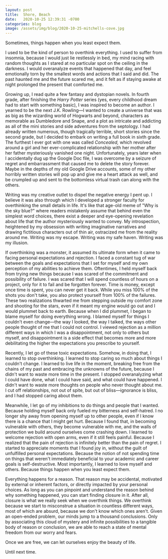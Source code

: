 ```yaml
---
layout: post
title:  Shore, Beach
date:   2020-10-25 12:39:31 -0700
categories: blog
image: /assets/img/blog/2020-10-25-mitchells-cove.jpg
---
```

Sometimes, things happen when you least expect them.

I used to be the kind of person to overthink everything. I used to suffer from insomnia, because I would just lie restlessly in bed, my mind racing with random thoughts as I stared at no particular spot on the ceiling in the darkness. I would overanalyze events that happened that day, and feel emotionally torn by the smallest words and actions that I said and did. The past haunted me and the future scared me, and it felt as if staying awake at night prolonged the present that comforted me.

Growing up, I read quite a few fantasy and dystopian novels. In fourth grade, after finishing the *Harry Potter* series (yes, every childhood dream had to start with something basic), I was inspired to become an author. I yearned to be the next J.K. Rowling––I wanted to create a universe that was as big as the wizarding world of Hogwarts and beyond, characters as memorable as Dumbledore and Snape, and a plot as intricate and addicting as all of the mini stories and side adventures from the septology. I had already written numerous, though tragically terrible, short stories since the second grade, but I decided to embark on writing a full book in sixth grade. The furthest I ever got with one was called *Concealed,* which revolved around a girl and her ever-complicated relationship with her mother after her father mysteriously vanished one night. Unfortunately, years later when I accidentally dug up the Google Doc file, I was overcome by a seizure of regret and embarrassment that caused me to delete the story forever. Maybe in the depths of my old Google Drive accounts, some of my other horribly written stories will pop up and give me a heart attack as well, and be crumpled up and sent to the bottomless virtual trash can along with the others.

Writing was my creative outlet to dispel the negative energy I pent up. I believe it was also through which I developed a stronger faculty for overthinking the small details in life. It's like that age-old meme of "Why is the sky blue?" where readers mistakenly assume that behind even the simplest word choices, there exist a deeper and eye-opening revelation about life that the author mysteriously wanted to convey. My introspection, heightened by my obsession with writing imaginative narratives and drawing fictitious characters out of thin air, ostracized me from the reality around me. Writing was my escape. Writing was my safe haven. Writing was my illusion.

If overthinking was a monster, it assumed its ultimate form when it came to facing personal expectations and rejection. I faced a constant tug of war between the goals and expectations that I set for myself and my own perception of my abilities to achieve them. Oftentimes, I held myself back from trying new things because I was scared of the commitment and possibility of failure. I was scared that I will spend countless of hours on a project, only for it to fail and be forgotten forever. Time is money, except once time is spent, you can never get it back. While you miss 100% of the shots you don't take, you also protect yourself from 100% of the failures. These two realizations thwarted me from stepping outside my comfort zone and shooting for the stars, even if it meant my engine would go out and I would plummet back to earth. Because when I did plummet, I began to blame myself for doing everything wrong. I blamed myself for things I couldn't even change––the way I looked, the way I talked, the ways other people thought of me that I could not control. I viewed rejection as a million different ways in which I was a disappointment, not only to others but myself, and disappointment is a side effect that becomes more and more debilitating the higher the expectations you prescribe to yourself.

Recently, I let go of these toxic expectations. Somehow, in doing that, I learned to stop overthinking. I learned to stop caring so much about things I couldn't change. I learned to live life in the moment, breaking free from the chains of my past and embracing the unknowns of the future, because I didn't want to waste more time in the present. I stopped overanalyzing what I could have done, what I could have said, and what could have happened. I didn't want to waste more thoughts on people who never thought about me. I cut off relationships, not out of spite, but out of bliss––ignorance is bliss, and I had stopped caring about them. 

Meanwhile, I let go of my inhibitions to do things and people that I wanted. Because holding myself back only fueled my bitterness and self-hatred. I no longer shy away from opening myself up to other people, even if I know there is a chance that I might get hurt. Because I found that, in becoming vulnerable with others, they become vulnerable with me, and the walls of protection we build around ourselves come crashing down. I learned to welcome rejection with open arms, even if it still feels painful. Because I realized that the pain of rejection is infinitely better than the pain of regret. I started to appreciate moments that I found joy in, without the guilt of unfulfilled personal expectations. Because the notion of not spending time on things that weren't immediately beneficial to your academic and career goals is self-destructive. Most importantly, I learned to love myself and others. Because things happen when you least expect them.

Everything happens for a reason. That reason may be accidental, motivated by external or inherent factors, or directly impacted by your personal choices. As long as you can pinpoint and understand the reason behind why something happened, you can start finding closure in it. After all, closure is what we really seek when we overthink things. We overthink because we start to misconstrue a situation in countless different ways, most of which are absurd, because we don't know which ones aren't. Given an open-ended problem, our minds jump to a thousand conclusions. Only by associating this cloud of mystery and infinite possibilities to a tangible body of reason or conclusion, we are able to reach a state of mental freedom from our worry and fears.

Once we are free, we can let ourselves enjoy the beauty of life.

Until next time.
